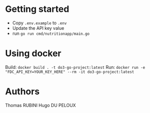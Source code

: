 # Getting started

- Copy `.env.example` to `.env`
- Update the API key value
- run `go run cmd/nutritionapp/main.go`

# Using docker

Build: `docker build . -t do3-go-project:latest`
Run: `docker run -e "FDC_API_KEY=YOUR_KEY_HERE" --rm -it do3-go-project:latest`

# Authors
Thomas RUBINI
Hugo DU PELOUX
